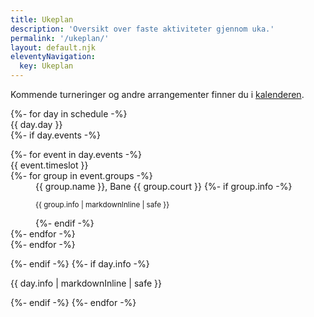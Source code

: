 ```yaml
---
title: Ukeplan
description: 'Oversikt over faste aktiviteter gjennom uka.'
permalink: '/ukeplan/'
layout: default.njk
eleventyNavigation:
  key: Ukeplan
---
```


Kommende turneringer og andre arrangementer finner du i [kalenderen](/kalender/).

<div class="schedule">
  {%- for day in schedule -%}
    <details{{ ' open' if (day.day | lower) === site.weekday }}>
      <summary>{{ day.day }}</summary>
      {%- if day.events -%}       
      <dl>
        {%- for event in day.events -%}
          <div>
          <dt>{{ event.timeslot }}</dt>
          {%- for group in event.groups -%}
            <dd>
              <span class="">{{ group.name }}</span><span class="sr-only">,</span> <span>Bane {{ group.court }}</span>
              {%- if group.info -%}
              <p><small>{{ group.info | markdownInline | safe }}</small></p>
              {%- endif -%}
            </dd>
          {%- endfor -%} 
         </div>
        {%- endfor -%}
      </dl>
      {%- endif -%}
      {%- if day.info -%}
      <p>{{ day.info | markdownInline | safe }}</p>
      {%- endif -%}
    </details>
  {%- endfor -%}
</div> 
